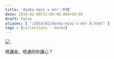 ```yaml
---
title: 'danbo mini x mtr：中環'
date: 2014-02-08T11:00:00.000+08:00
draft: false
aliases: [ "/2014/02/danbo-mini-x-mtr_8.html" ]
tags : [collections - danbo]
---
```


[![](https://1.bp.blogspot.com/-B8TOc0ROs_A/XC4Tqz3m86I/AAAAAAAAD8M/q9eWldXeKk0IPtz9JyXkOU_FRd5KfDAHACLcBGAs/s640/s.jpg)](https://1.bp.blogspot.com/-B8TOc0ROs_A/XC4Tqz3m86I/AAAAAAAAD8M/q9eWldXeKk0IPtz9JyXkOU_FRd5KfDAHACLcBGAs/s1600/s.jpg)

唔講金，唔通同你講心？